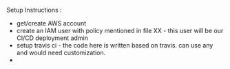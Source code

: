 Setup Instructions : 
* get/create AWS account
* create an IAM user with policy mentioned in file XX - this user will be our CI/CD deployment admin
* setup travis ci - the code here is written based on travis. can use any and would need customization.
* 